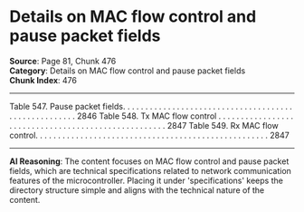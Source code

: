# Details on MAC flow control and pause packet fields

**Source**: Page 81, Chunk 476  
**Category**: Details on MAC flow control and pause packet fields  
**Chunk Index**: 476

---

Table 547. Pause packet fields. . . . . . . . . . . . . . . . . . . . . . . . . . . . . . . . . . . . . . . . . . . . . . . . . . . . . 2846
Table 548. Tx MAC flow control . . . . . . . . . . . . . . . . . . . . . . . . . . . . . . . . . . . . . . . . . . . . . . . . . . . . 2847
Table 549. Rx MAC flow control. . . . . . . . . . . . . . . . . . . . . . . . . . . . . . . . . . . . . . . . . . . . . . . . . . . . 2847

---

**AI Reasoning**: The content focuses on MAC flow control and pause packet fields, which are technical specifications related to network communication features of the microcontroller. Placing it under 'specifications' keeps the directory structure simple and aligns with the technical nature of the content.
